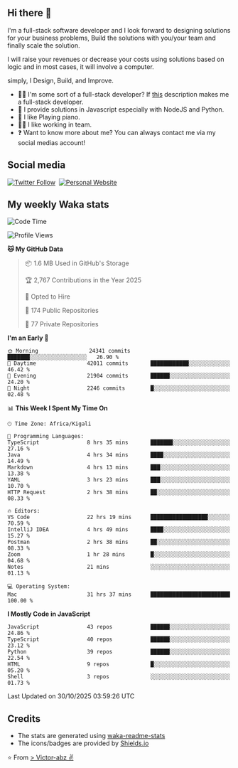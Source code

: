 ## Hi there 👋
I'm a full-stack software developer and I look forward to designing solutions for your business problems, Build the solutions with you/your team and finally scale the solution.

I will raise your revenues or decrease your costs using solutions based on logic and in most cases, it will involve a computer.

simply, I Design, Build, and Improve.

- 👨‍💻 I'm some sort of a full-stack developer? If [this](https://www.w3schools.com/whatis/whatis_fullstack.asp) description makes me a full-stack developer.
- 🌱 I provide solutions in Javascript especially with NodeJS and Python. 
- 🎹 I like Playing piano.
- 👯‍♀️ I like working in team.
- ❓ Want to know more about me? You can always contact me via my social medias account!

## Social media
[![Twitter Follow](https://img.shields.io/twitter/follow/vicky_abz?color=%231DA1F2&label=Twitter&style=for-the-badge&logo=twitter&logoColor=ffffff)](https://twitter.com/vicky_abz)
‎‎ [![Personal Website](https://img.shields.io/static/v1?label=visit&message=victor-abz.com&color=%235F021F&style=for-the-badge)](https://victor-abz.com/)

## My weekly Waka stats
<!--START_SECTION:waka-->
![Code Time](http://img.shields.io/badge/Code%20Time-2%2C194%20hrs%2046%20mins-blue)

![Profile Views](http://img.shields.io/badge/Profile%20Views-0-blue)

**🐱 My GitHub Data** 

> 📦 1.6 MB Used in GitHub's Storage 
 > 
> 🏆 2,767 Contributions in the Year 2025
 > 
> 💼 Opted to Hire
 > 
> 📜 174 Public Repositories 
 > 
> 🔑 77 Private Repositories 
 > 
**I'm an Early 🐤** 

```text
🌞 Morning                24341 commits       ███████░░░░░░░░░░░░░░░░░░   26.90 % 
🌆 Daytime                42011 commits       ████████████░░░░░░░░░░░░░   46.42 % 
🌃 Evening                21904 commits       ██████░░░░░░░░░░░░░░░░░░░   24.20 % 
🌙 Night                  2246 commits        █░░░░░░░░░░░░░░░░░░░░░░░░   02.48 % 
```


📊 **This Week I Spent My Time On** 

```text
🕑︎ Time Zone: Africa/Kigali

💬 Programming Languages: 
TypeScript               8 hrs 35 mins       ███████░░░░░░░░░░░░░░░░░░   27.16 % 
Java                     4 hrs 34 mins       ████░░░░░░░░░░░░░░░░░░░░░   14.49 % 
Markdown                 4 hrs 13 mins       ███░░░░░░░░░░░░░░░░░░░░░░   13.38 % 
YAML                     3 hrs 23 mins       ███░░░░░░░░░░░░░░░░░░░░░░   10.70 % 
HTTP Request             2 hrs 38 mins       ██░░░░░░░░░░░░░░░░░░░░░░░   08.33 % 

🔥 Editors: 
VS Code                  22 hrs 19 mins      ██████████████████░░░░░░░   70.59 % 
IntelliJ IDEA            4 hrs 49 mins       ████░░░░░░░░░░░░░░░░░░░░░   15.27 % 
Postman                  2 hrs 38 mins       ██░░░░░░░░░░░░░░░░░░░░░░░   08.33 % 
Zoom                     1 hr 28 mins        █░░░░░░░░░░░░░░░░░░░░░░░░   04.68 % 
Notes                    21 mins             ░░░░░░░░░░░░░░░░░░░░░░░░░   01.13 % 

💻 Operating System: 
Mac                      31 hrs 37 mins      █████████████████████████   100.00 % 
```

**I Mostly Code in JavaScript** 

```text
JavaScript               43 repos            ██████░░░░░░░░░░░░░░░░░░░   24.86 % 
TypeScript               40 repos            ██████░░░░░░░░░░░░░░░░░░░   23.12 % 
Python                   39 repos            ██████░░░░░░░░░░░░░░░░░░░   22.54 % 
HTML                     9 repos             █░░░░░░░░░░░░░░░░░░░░░░░░   05.20 % 
Shell                    3 repos             ░░░░░░░░░░░░░░░░░░░░░░░░░   01.73 % 
```




 Last Updated on 30/10/2025 03:59:26 UTC
<!--END_SECTION:waka-->

## Credits
- The stats are generated using [waka-readme-stats](https://github.com/anmol098/waka-readme-stats)
- The icons/badges are provided by [Shields.io](https://shields.io/)

⭐️ From [> Victor-abz ✌](https://victor-abz.com/)
